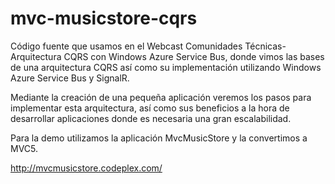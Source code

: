 mvc-musicstore-cqrs
===================

Código fuente que usamos en el Webcast Comunidades Técnicas-Arquitectura CQRS con Windows Azure Service Bus, donde vimos las bases de una arquitectura CQRS así como su implementación utilizando Windows Azure Service Bus y SignalR.

Mediante la creación de una pequeña aplicación veremos los pasos para implementar esta arquitectura, así como sus beneficios a la hora de desarrollar aplicaciones donde es necesaria una gran escalabilidad.

Para la demo utilizamos la aplicación MvcMusicStore y la convertimos a MVC5.

http://mvcmusicstore.codeplex.com/

